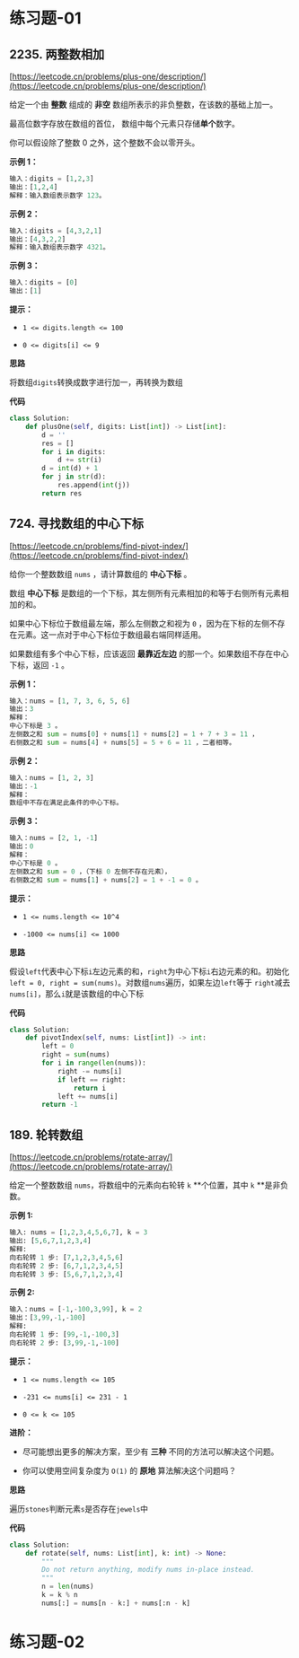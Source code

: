 # 练习题-01



## 2235. 两整数相加

[https://leetcode.cn/problems/plus-one/description/](https://leetcode.cn/problems/plus-one/description/)

给定一个由 **整数** 组成的 **非空** 数组所表示的非负整数，在该数的基础上加一。

最高位数字存放在数组的首位， 数组中每个元素只存储**单个**数字。

你可以假设除了整数 0 之外，这个整数不会以零开头。

**示例 1：**

```Python
输入：digits = [1,2,3]
输出：[1,2,4]
解释：输入数组表示数字 123。
```

**示例 2：**

```Python
输入：digits = [4,3,2,1]
输出：[4,3,2,2]
解释：输入数组表示数字 4321。
```

**示例 3：**

```Python
输入：digits = [0]
输出：[1]
```

**提示：**

- `1 <= digits.length <= 100`

- `0 <= digits[i] <= 9`

**思路**

将数组`digits`转换成数字进行加一，再转换为数组

**代码**

```Python
class Solution:
    def plusOne(self, digits: List[int]) -> List[int]:
        d = ''
        res = []
        for i in digits:
            d += str(i)
        d = int(d) + 1
        for j in str(d):
            res.append(int(j))
        return res
```



## 724. 寻找数组的中心下标

[https://leetcode.cn/problems/find-pivot-index/](https://leetcode.cn/problems/find-pivot-index/)

给你一个整数数组 `nums` ，请计算数组的 **中心下标** 。

数组 **中心下标** 是数组的一个下标，其左侧所有元素相加的和等于右侧所有元素相加的和。

如果中心下标位于数组最左端，那么左侧数之和视为 `0` ，因为在下标的左侧不存在元素。这一点对于中心下标位于数组最右端同样适用。

如果数组有多个中心下标，应该返回 **最靠近左边** 的那一个。如果数组不存在中心下标，返回 `-1` 。

**示例 1：**

```Python
输入：nums = [1, 7, 3, 6, 5, 6]
输出：3
解释：
中心下标是 3 。
左侧数之和 sum = nums[0] + nums[1] + nums[2] = 1 + 7 + 3 = 11 ，
右侧数之和 sum = nums[4] + nums[5] = 5 + 6 = 11 ，二者相等。
```

**示例 2：**

```Python
输入：nums = [1, 2, 3]
输出：-1
解释：
数组中不存在满足此条件的中心下标。
```

**示例 3：**

```Python
输入：nums = [2, 1, -1]
输出：0
解释：
中心下标是 0 。
左侧数之和 sum = 0 ，（下标 0 左侧不存在元素），
右侧数之和 sum = nums[1] + nums[2] = 1 + -1 = 0 。
```

**提示：**

- `1 <= nums.length <= 10^4`

- `-1000 <= nums[i] <= 1000`

**思路**

假设`left`代表中心下标`i`左边元素的和，`right`为中心下标`i`右边元素的和。初始化`left = 0, right = sum(nums)`。对数组`nums`遍历，如果左边`left`等于 `right`减去`nums[i]`，那么`i`就是该数组的中心下标 

**代码**

```Python
class Solution:
    def pivotIndex(self, nums: List[int]) -> int:
        left = 0
        right = sum(nums)
        for i in range(len(nums)):
            right -= nums[i]
            if left == right:
                return i
            left += nums[i]
        return -1 
```



##  189. 轮转数组

[https://leetcode.cn/problems/rotate-array/](https://leetcode.cn/problems/rotate-array/)

给定一个整数数组 `nums`，将数组中的元素向右轮转 `k` **个位置，其中 `k` **是非负数。

**示例 1:**

```Python
输入: nums = [1,2,3,4,5,6,7], k = 3
输出: [5,6,7,1,2,3,4]
解释:
向右轮转 1 步: [7,1,2,3,4,5,6]
向右轮转 2 步: [6,7,1,2,3,4,5]
向右轮转 3 步: [5,6,7,1,2,3,4]
```

**示例 2:**

```Python
输入：nums = [-1,-100,3,99], k = 2
输出：[3,99,-1,-100]
解释: 
向右轮转 1 步: [99,-1,-100,3]
向右轮转 2 步: [3,99,-1,-100]
```

**提示：**

- `1 <= nums.length <= 105`

- `-231 <= nums[i] <= 231 - 1`

- `0 <= k <= 105`

**进阶：**

- 尽可能想出更多的解决方案，至少有 **三种** 不同的方法可以解决这个问题。

- 你可以使用空间复杂度为 `O(1)` 的 **原地** 算法解决这个问题吗？

**思路**

遍历`stones`判断元素`s`是否存在`jewels`中

**代码**

```Python
class Solution:
    def rotate(self, nums: List[int], k: int) -> None:
        """
        Do not return anything, modify nums in-place instead.
        """
        n = len(nums)
        k = k % n
        nums[:] = nums[n - k:] + nums[:n - k]
```



# 练习题-02

